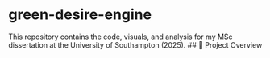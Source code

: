 # green-desire-engine
This repository contains the code, visuals, and analysis for my MSc dissertation at the University of Southampton (2025).  ## 🎯 Project Overview
